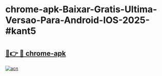# chrome-apk-Baixar-Gratis-Ultima-Versao-Para-Android-IOS-2025-#kant5

# <h2><a href="https://ainizakaria.my?title=chrome-apk&ref=24M">🔗👉 🔴 chrome-apk</a></h2>

[![acn](https://github.com/user-attachments/assets/0f9c940e-d8b0-45ae-aac7-cd30a18b3e1c)](https://ainizakaria.my?title=chrome-apk&ref=24M)

